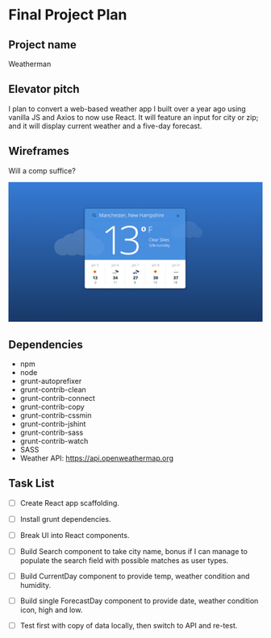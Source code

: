 # Final Project Plan

## Project name
Weatherman

## Elevator pitch
I plan to convert a web-based weather app I built over a year ago using vanilla JS and Axios to now use React. It will feature an input for city or zip; and it will display current weather and a five-day forecast.

## Wireframes
Will a comp suffice?

![weather app comp](mockup.png) 

## Dependencies
- npm
- node
- grunt-autoprefixer
- grunt-contrib-clean
- grunt-contrib-connect
- grunt-contrib-copy
- grunt-contrib-cssmin
- grunt-contrib-jshint
- grunt-contrib-sass
- grunt-contrib-watch
- SASS 
- Weather API: https://api.openweathermap.org

## Task List
- [ ] Create React app scaffolding.
- [ ] Install grunt dependencies.
- [ ] Break UI into React components.
- [ ] Build Search component to take city name, bonus if I can manage to populate the search field with possible matches as user types.
- [ ] Build CurrentDay component to provide temp, weather condition and humidity.
- [ ] Build single ForecastDay component to provide date, weather condition icon, high and low.
- [ ] Test first with copy of data locally, then switch to API and re-test.

